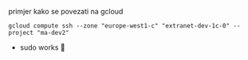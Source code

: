 
primjer kako se povezati na gcloud

```shell
gcloud compute ssh --zone "europe-west1-c" "extranet-dev-1c-0" --project "ma-dev2"
```

- sudo works 🦇